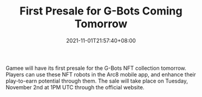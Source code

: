 ﻿---
title: "First Presale for G-Bots Coming Tomorrow"
date: 2021-11-01T21:57:40+08:00
lastmod: 2021-11-01T16:45:40+08:00
draft: false
authors: ["Flame"]
description: "Gamee will have its first presale for the G-Bots NFT collection tomorrow. Players can use these NFT robots in the Arc8 mobile app, and enhance their play-to-earn potential through them. The sale will take place on Tuesday, November 2nd at 1PM UTC through the official website."
featuredImage: "first-presale-for-g-bots-coming-tomorrow.png"
tags: ["Strategy Games","Play to Earn"]
categories: ["news"]
news: ["Strategy Games"]
weight: 
lightgallery: true
pinned: false
recommend: false
recommend1: false
---

Gamee will have its first presale for the G-Bots NFT collection tomorrow. Players can use these NFT robots in the Arc8 mobile app, and enhance their play-to-earn potential through them. The sale will take place on Tuesday, November 2nd at 1PM UTC through the official website.

<!--more-->

